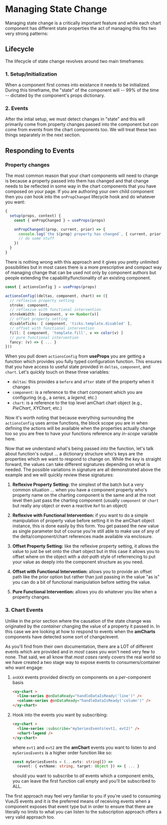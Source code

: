 # Managing State Change

Managing state change is a critically important feature and while each chart component has different
state properties the act of managing this fits two very strong patterns:

## Lifecycle

The lifecycle of state change revolves around two main timeframes:

### 1. Setup/Initialization

When a component first comes into existance it needs to be initialized. During this timeframe, the "state" of
the component will -- 99% of the time -- dictated by the component's props dictionary.

### 2. Events

After the intial setup, we must detect changes in "state" and this will primarily come from property changes passed into the component but _can_ come from events from the chart components too. We will treat these two things separately in the next section.

## Responding to Events

### Property changes

The most common reason that your chart components will need to change is because a property passed
into them has changed and that change needs to be reflected in some way in the chart components that you have composed on your page. If you are authoring your own child component then you _can_ hook into the `onPropChanged` lifecycle hook and do whatever you want:

```typescript
{
  setup(props, context) {
    const { onPropChanged } = useProps(props)

    onPropChanged((prop, current, prior) => {
      console.log(`the ${prop} property has changed`, { current, prior })
      // do some stuff
    })
  }
}
```

There is nothing wrong with this approach and it gives you pretty unlimited possibilities but in most cases there is a more prescriptive and compact way of managing change that can be used not only by component authors but people extending the capability/functionality of an existing component.

```typescript
const { actionsConfig } = useProps(props)

actionsConfig((deltas, component, chart) => ({
  // reflexive property setting
  stroke: component,
  // reflexive with functional intervention
  strokeWidth: [component, v => Number(v)]
  // offset property setting
  disableTicks: [ component, 'ticks.template.disabled' ],
  // offset with functional intervention
  fill: [ component, 'template.fill', v => color(v) ]
  // pure functional intervention
  fancy: (v) => { ... }
}))
```

When you pull down `actionsConfig` from **useProps** you are getting a function which provides you
fully typed configuration function. This ensures that you have access to useful state provided in `deltas`, `component`, and `chart`. Let's quickly touch on these three variables:

- `deltas`: this provides a `before` and `after` state of the property when it changes
- `component`: is a reference to the chart component which you are configuring (e.g., a _series_, a _legend_, etc.)
- `chart`: is a reference to the top level amChart chart object (e.g., _PieChart_, _XYChart_, etc.)

Now it's worth noting that because everything surrounding the `actionsConfig` uses arrow functions, the block scope you are in when defining the actions will be available when the properties actually change too so you are free to have your functions reference any _in-scope_ variable here.

Now that we understand what's being passed _into_ the function, let's talk about function's output ... a dictionary structure who's keys are the properties which we want to respond to change on. While the _key_ is straight forward, the values can take different signatures depending on what is needed. The possible variations in signature are all demonstrated above the example and we will quickly review these signatures:

1. **Reflexive Property Setting:** the simplest of the batch but a very common situation ... when you have a component property who's property name on the charting component is the same and at the root level then just pass the charting component (usually `component` or `chart` but really any object or even a reactive `Ref` to an object)

2. **Reflexive with Functional Intervention:** if you want to do a simple manipulation of property value before setting it in the amChart object instance, this is done easily by this form. You get passed the _new_ value as single parameter but of course you're still able to make use of any of the delta/component/chart references made available via enclosure.

3. **Offset Property Setting:** like the reflexive property setting, it allows the value to just be set onto the chart object but in this case it allows you to offset where on the object with a _dot-path_ style of referrencing to put your value as deeply into the component structure as you need.

4. **Offset with Functional Intervention:** allows you to provide an offset path like the prior option but rather than just passing in the value "as is" you can do a bit of functional manipulation before setting the value.

5. **Pure Functional Intervention:** allows you do whatever you like when a property changes.

### 3. Chart Events

Unlike in the prior section where the causation of the state change was originated by the _container_ changing the value of a property it passed in. In this case we are looking at how to respond to events when the **amCharts** components have detected some sort of change/event.

As you'll find from their own documentation, there are a LOT of different events which are provided and in _most_ cases you won't need very few to none. That said, we all know that _most cases_ rarely covers the real world so we have created a two stage way to expose events to consumers/container who want engage:

1. `onXXX` events provided directly on components on a _per_-component basis

      ```html
      <xy-chart >
        <line-series @onDataReady="handleDataIsReady('line')" />
        <column-series @onDataReady="handleDataIsReady('column')" />
      </xy-chart>
      ```

  3. Hook into the events you want by subscribing:

      ```html
      <xy-chart >
        <line-series :subscribe="mySeriesEvents(evt1, evt2)" />
        <chart-legend />
      </xy-chart>
      ```

      where `evt1` and `evt2` are the **amChart** events you want to listen to and `mySeriesEvents` is a higher order function like so:

      ```typescript
      const mySeriesEvents = (...evts: string[]) => 
        (event: { evtName: string, target: Object }) => { ... }
      ```

      should you want to subscribe to _all_ events which a component emits, you can leave the first function call empty and you'll be subscribed to ALL.

The first approach may feel very familiar to you if you're used to consuming VueJS events and it _is_ the preferred means of receiving events when a component exposes that event type but in order to ensure that there are literally no limits to what you can listen to the subscription approach offers a very valid approach too.
